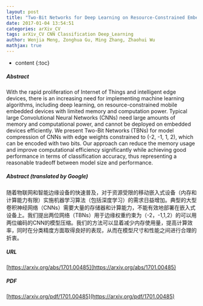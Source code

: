 ```yaml
---
layout: post
title: "Two-Bit Networks for Deep Learning on Resource-Constrained Embedded Devices"
date: 2017-01-04 13:54:51
categories: arXiv_CV
tags: arXiv_CV CNN Classification Deep_Learning
author: Wenjia Meng, Zonghua Gu, Ming Zhang, Zhaohui Wu
mathjax: true
---
```


* content
{:toc}

##### Abstract
With the rapid proliferation of Internet of Things and intelligent edge devices, there is an increasing need for implementing machine learning algorithms, including deep learning, on resource-constrained mobile embedded devices with limited memory and computation power. Typical large Convolutional Neural Networks (CNNs) need large amounts of memory and computational power, and cannot be deployed on embedded devices efficiently. We present Two-Bit Networks (TBNs) for model compression of CNNs with edge weights constrained to (-2, -1, 1, 2), which can be encoded with two bits. Our approach can reduce the memory usage and improve computational efficiency significantly while achieving good performance in terms of classification accuracy, thus representing a reasonable tradeoff between model size and performance.

##### Abstract (translated by Google)
随着物联网和智能边缘设备的快速普及，对于资源受限的移动嵌入式设备（内存和计算能力有限）实施机器学习算法（包括深度学习）的需求日益增加。典型的大型卷积神经网络（CNNs）需要大量的存储器和计算能力，不能有效地部署在嵌入式设备上。我们提出两位网络（TBNs）用于边缘权重约束为（-2，-1,1,2）的可以用两位编码的CNN的模型压缩。我们的方法可以显着减少内存使用量，提高计算效率，同时在分类精度方面取得良好的表现，从而在模型尺寸和性能之间进行合理的折衷。

##### URL
[https://arxiv.org/abs/1701.00485](https://arxiv.org/abs/1701.00485)

##### PDF
[https://arxiv.org/pdf/1701.00485](https://arxiv.org/pdf/1701.00485)

